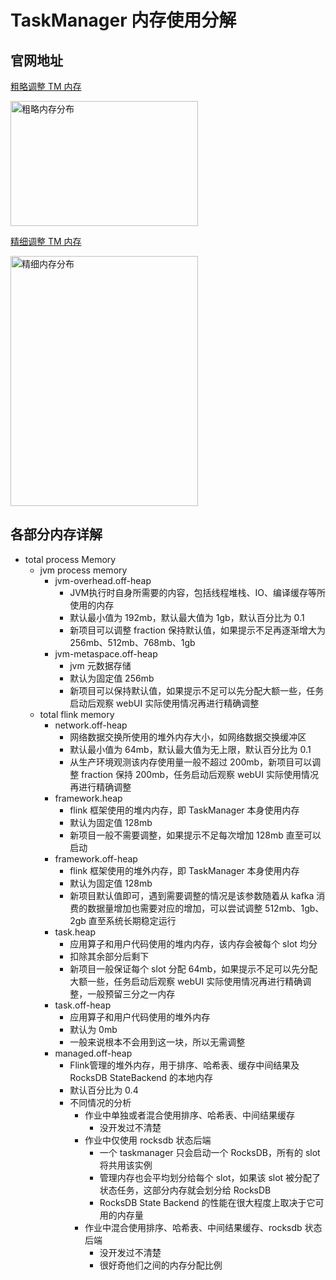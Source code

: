 # TaskManager 内存使用分解

## 官网地址

[粗略调整 TM 内存](https://nightlies.apache.org/flink/flink-docs-release-1.19/zh/docs/deployment/memory/mem_setup/)

<img src="https://nightlies.apache.org/flink/flink-docs-release-1.19/fig/process_mem_model.svg" alt="粗略内存分布" width="300" height="200" />  

[精细调整 TM 内存](https://nightlies.apache.org/flink/flink-docs-release-1.19/zh/docs/deployment/memory/mem_setup_tm/)

<img src="https://nightlies.apache.org/flink/flink-docs-release-1.19/fig/detailed-mem-model.svg" alt="精细内存分布" width="300" height="400" />  

## 各部分内存详解

- total process Memory
    - jvm process memory
        - jvm-overhead.off-heap
            - JVM执行时自身所需要的内容，包括线程堆栈、IO、编译缓存等所使用的内存
            - 默认最小值为 192mb，默认最大值为 1gb，默认百分比为 0.1
            - 新项目可以调整 fraction 保持默认值，如果提示不足再逐渐增大为 256mb、512mb、768mb、1gb
        - jvm-metaspace.off-heap
            - jvm 元数据存储
            - 默认为固定值 256mb
            - 新项目可以保持默认值，如果提示不足可以先分配大额一些，任务启动后观察 webUI 实际使用情况再进行精确调整
    - total flink memory
        - network.off-heap
            - 网络数据交换所使用的堆外内存大小，如网络数据交换缓冲区
            - 默认最小值为 64mb，默认最大值为无上限，默认百分比为 0.1
            - 从生产环境观测该内存使用量一般不超过 200mb，新项目可以调整 fraction 保持 200mb，任务启动后观察 webUI
              实际使用情况再进行精确调整
        - framework.heap
            - flink 框架使用的堆内内存，即 TaskManager 本身使用内存
            - 默认为固定值 128mb
            - 新项目一般不需要调整，如果提示不足每次增加 128mb 直至可以启动
        - framework.off-heap
            - flink 框架使用的堆外内存，即 TaskManager 本身使用内存
            - 默认为固定值 128mb
            - 新项目默认值即可，遇到需要调整的情况是该参数随着从 kafka 消费的数据量增加也需要对应的增加，可以尝试调整
              512mb、1gb、2gb 直至系统长期稳定运行
        - task.heap
            - 应用算子和用户代码使用的堆内内存，该内存会被每个 slot 均分
            - 扣除其余部分后剩下
            - 新项目一般保证每个 slot 分配 64mb，如果提示不足可以先分配大额一些，任务启动后观察 webUI
              实际使用情况再进行精确调整，一般预留三分之一内存
        - task.off-heap
            - 应用算子和用户代码使用的堆外内存
            - 默认为 0mb
            - 一般来说根本不会用到这一块，所以无需调整
        - managed.off-heap
            - Flink管理的堆外内存，用于排序、哈希表、缓存中间结果及 RocksDB StateBackend 的本地内存
            - 默认百分比为 0.4
            - 不同情况的分析
                - 作业中单独或者混合使用排序、哈希表、中间结果缓存
                    - 没开发过不清楚
                - 作业中仅使用 rocksdb 状态后端
                    - 一个 taskmanager 只会启动一个 RocksDB，所有的 slot 将共用该实例
                    - 管理内存也会平均划分给每个 slot，如果该 slot 被分配了状态任务，这部分内存就会划分给 RocksDB
                    - RocksDB State Backend 的性能在很大程度上取决于它可用的内存量
                - 作业中混合使用排序、哈希表、中间结果缓存、rocksdb 状态后端
                    - 没开发过不清楚
                    - 很好奇他们之间的内存分配比例
